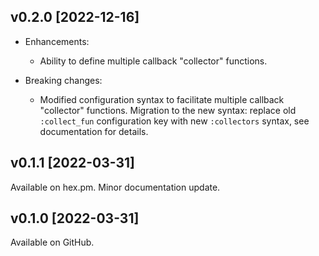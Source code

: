 ## v0.2.0 [2022-12-16]

* Enhancements:
  * Ability to define multiple callback "collector" functions.

* Breaking changes:
  * Modified configuration syntax to facilitate multiple callback "collector" functions.
    Migration to the new syntax: replace old `:collect_fun` configuration key with new `:collectors`
    syntax, see documentation for details.

## v0.1.1 [2022-03-31]

Available on hex.pm.
Minor documentation update.

## v0.1.0 [2022-03-31]

Available on GitHub.

